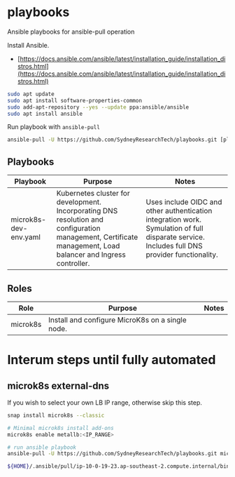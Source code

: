 # playbooks
Ansible playbooks for ansible-pull operation

Install Ansible.

* [https://docs.ansible.com/ansible/latest/installation_guide/installation_distros.html](https://docs.ansible.com/ansible/latest/installation_guide/installation_distros.html)

```bash
sudo apt update
sudo apt install software-properties-common
sudo add-apt-repository --yes --update ppa:ansible/ansible
sudo apt install ansible
```

Run playbook with `ansible-pull`

```bash
ansible-pull -U https://github.com/SydneyResearchTech/playbooks.git [playbook.yml ...]
```

## Playbooks

| Playbook | Purpose | Notes |
| -------- | ------- | ----- |
| microk8s-dev-env.yaml | Kubernetes cluster for development. Incorporating DNS resolution and configuration management, Certificate management, Load balancer and Ingress controller. | Uses include OIDC and other authentication integration work. Symulation of full disparate service. Includes full DNS provider functionality. |

## Roles

| Role | Purpose | Notes |
| ---- | ------- | ----- |
| microk8s | Install and configure MicroK8s on a single node. |

# Interum steps until fully automated

## microk8s external-dns

If you wish to select your own LB IP range, otherwise skip this step.

```bash
snap install microk8s --classic

# Minimal microk8s install add-ons
microk8s enable metallb:<IP_RANGE>
```

```bash
# run ansible playbook
ansible-pull -U https://github.com/SydneyResearchTech/playbooks.git microk8s-dev-env.yaml

${HOME}/.ansible/pull/ip-10-0-19-23.ap-southeast-2.compute.internal/bin/external-dns.sh
```
